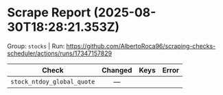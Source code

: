 # Scrape Report (2025-08-30T18:28:21.353Z)

Group: `stocks`  |  Run: https://github.com/AlbertoRoca96/scraping-checks-scheduler/actions/runs/17347157829

| Check | Changed | Keys | Error |
|---|:---:|:--|:--|
| `stock_ntdoy_global_quote` | — |  |  |
